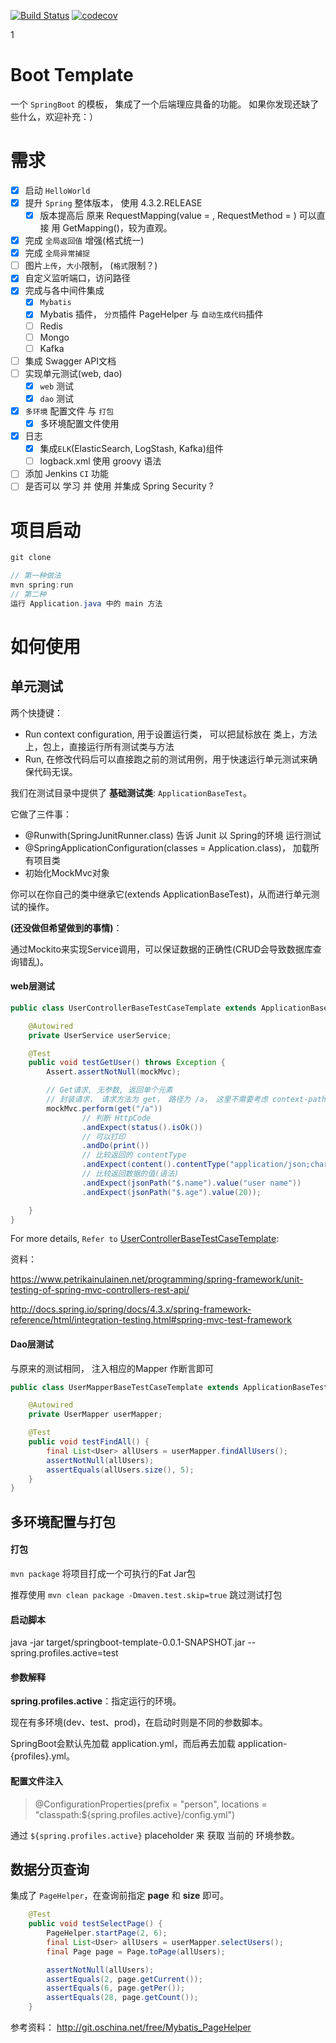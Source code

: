 [![Build Status](https://img.shields.io/travis/whitewallpaper/ce-springboot/master.svg)](https://travis-ci.org/whitewallpaper/ce-springboot)
[![codecov](https://codecov.io/gh/whitewallpaper/ce-springboot/branch/master/graph/badge.svg)](https://codecov.io/gh/whitewallpaper/ce-springboot)

1
# Boot Template #
一个 `SpringBoot` 的模板， 集成了一个后端理应具备的功能。
如果你发现还缺了些什么，欢迎补充：）

# 需求 #
- [x] 启动 `HelloWorld`
- [x] 提升 `Spring` 整体版本， 使用 4.3.2.RELEASE
    - [x] 版本提高后 原来 RequestMapping(value = , RequestMethod = ) 可以直接 用 GetMapping()，较为直观。
- [x] 完成 `全局返回值` 增强(格式统一)
- [x] 完成 `全局异常捕捉`
- [ ]  图片`上传`，`大小`限制， (`格式`限制？)
- [x] 自定义监听端口，访问路径
- [x] 完成与各中间件集成
    - [x] `Mybatis`
    - [x] Mybatis 插件， `分页`插件 PageHelper 与 `自动生成代码`插件
    - [ ] Redis
    - [ ] Mongo
    - [ ] Kafka
- [ ] 集成 Swagger API文档
- [ ] 实现单元测试(web, dao)
    - [x] `web` 测试
    - [x] `dao` 测试
- [x] `多环境` 配置文件 与 `打包`
    - [x] 多环境配置文件使用
- [x] 日志
    - [x] 集成`ELK`(ElasticSearch, LogStash, Kafka)组件
    - [ ] logback.xml 使用 groovy 语法
- [ ] 添加 Jenkins `CI` 功能
- [ ] 是否可以 学习 并 使用 并集成 Spring Security ?

# 项目启动 #

``` java
git clone

// 第一种做法
mvn spring:run
// 第二种
运行 Application.java 中的 main 方法
```


# 如何使用 #

## 单元测试 ##
两个快捷键：
* Run context configuration, 用于设置运行类， 可以把鼠标放在 类上，方法上，包上，直接运行所有测试类与方法
* Run, 在修改代码后可以直接跑之前的测试用例，用于快速运行单元测试来确保代码无误。

我们在测试目录中提供了 **基础测试类**: `ApplicationBaseTest`。

它做了三件事：
* @Runwith(SpringJunitRunner.class) 告诉 Junit 以 Spring的环境 运行测试
* @SpringApplicationConfiguration(classes = Application.class)， 加载所有项目类
* 初始化MockMvc对象

你可以在你自己的类中继承它(extends ApplicationBaseTest)，从而进行单元测试的操作。

**(还没做但希望做到的事情)**：

通过Mockito来实现Service调用，可以保证数据的正确性(CRUD会导致数据库查询错乱)。

#### web层测试 ####

~~~ java
public class UserControllerBaseTestCaseTemplate extends ApplicationBaseTest {

    @Autowired
    private UserService userService;

    @Test
    public void testGetUser() throws Exception {
        Assert.assertNotNull(mockMvc);

        // Get请求, 无参数, 返回单个元素
        // 封装请求， 请求方法为 get， 路径为 /a， 这里不需要考虑 context-path
        mockMvc.perform(get("/a"))
                // 判断 HttpCode
                .andExpect(status().isOk())
                // 可以打印
                .andDo(print())
                // 比较返回的 contentType
                .andExpect(content().contentType("application/json;charset=UTF-8"))
                // 比较返回数据的值(语法)
                .andExpect(jsonPath("$.name").value("user name"))
                .andExpect(jsonPath("$.age").value(20));

    }
}
~~~
For more details, `Refer to`
[UserControllerBaseTestCaseTemplate](https://git.zhai.me/spring-boot/template/blob/develop/src/test/java/com/zhaimi/springboot/controller/UserControllerTestCaseTemplate.java):

资料：

https://www.petrikainulainen.net/programming/spring-framework/unit-testing-of-spring-mvc-controllers-rest-api/

http://docs.spring.io/spring/docs/4.3.x/spring-framework-reference/html/integration-testing.html#spring-mvc-test-framework

#### Dao层测试 ####

与原来的测试相同， 注入相应的Mapper 作断言即可
~~~ java
public class UserMapperBaseTestCaseTemplate extends ApplicationBaseTest {

    @Autowired
    private UserMapper userMapper;

    @Test
    public void testFindAll() {
        final List<User> allUsers = userMapper.findAllUsers();
        assertNotNull(allUsers);
        assertEquals(allUsers.size(), 5);
    }
}
~~~

## 多环境配置与打包 ##

#### 打包 ####
`mvn package` 将项目打成一个可执行的Fat Jar包

推荐使用 `mvn clean package -Dmaven.test.skip=true` 跳过测试打包

#### 启动脚本 ####
java -jar target/springboot-template-0.0.1-SNAPSHOT.jar --spring.profiles.active=test
#### 参数解释 ####
**spring.profiles.active**：指定运行的环境。

现在有多环境(dev、test、prod)，在启动时则是不同的参数脚本。

SpringBoot会默认先加载 application.yml，而后再去加载 application-{profiles}.yml。

#### 配置文件注入 ####

> @ConfigurationProperties(prefix = "person", locations = "classpath:${spring.profiles.active}/config.yml")

通过 `${spring.profiles.active}` placeholder 来 获取 当前的 环境参数。

## 数据分页查询 ##
集成了 `PageHelper`，在查询前指定 **page** 和 **size** 即可。

~~~ java
    @Test
    public void testSelectPage() {
        PageHelper.startPage(2, 6);
        final List<User> allUsers = userMapper.selectUsers();
        final Page page = Page.toPage(allUsers);

        assertNotNull(allUsers);
        assertEquals(2, page.getCurrent());
        assertEquals(6, page.getPer());
        assertEquals(28, page.getCount());
    }
~~~
参考资料：
http://git.oschina.net/free/Mybatis_PageHelper
